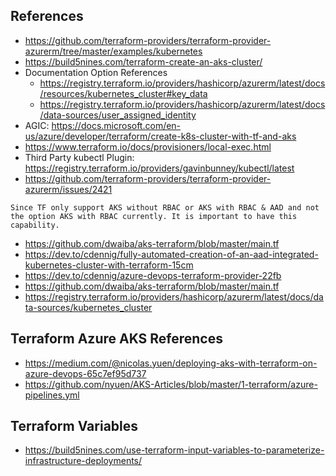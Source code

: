 ## References
- https://github.com/terraform-providers/terraform-provider-azurerm/tree/master/examples/kubernetes
- https://build5nines.com/terraform-create-an-aks-cluster/
- Documentation Option References
  - https://registry.terraform.io/providers/hashicorp/azurerm/latest/docs/resources/kubernetes_cluster#key_data
  - https://registry.terraform.io/providers/hashicorp/azurerm/latest/docs/data-sources/user_assigned_identity
- AGIC: https://docs.microsoft.com/en-us/azure/developer/terraform/create-k8s-cluster-with-tf-and-aks
- https://www.terraform.io/docs/provisioners/local-exec.html  
- Third Party kubectl Plugin: https://registry.terraform.io/providers/gavinbunney/kubectl/latest
- https://github.com/terraform-providers/terraform-provider-azurerm/issues/2421
```
Since TF only support AKS without RBAC or AKS with RBAC & AAD and not the option AKS with RBAC currently. It is important to have this capability.
```
- https://github.com/dwaiba/aks-terraform/blob/master/main.tf
- https://dev.to/cdennig/fully-automated-creation-of-an-aad-integrated-kubernetes-cluster-with-terraform-15cm
- https://dev.to/cdennig/azure-devops-terraform-provider-22fb
- https://github.com/dwaiba/aks-terraform/blob/master/main.tf
- https://registry.terraform.io/providers/hashicorp/azurerm/latest/docs/data-sources/kubernetes_cluster

## Terraform Azure AKS References
- https://medium.com/@nicolas.yuen/deploying-aks-with-terraform-on-azure-devops-65c7ef95d737
- https://github.com/nyuen/AKS-Articles/blob/master/1-terraform/azure-pipelines.yml

## Terraform Variables
- https://build5nines.com/use-terraform-input-variables-to-parameterize-infrastructure-deployments/